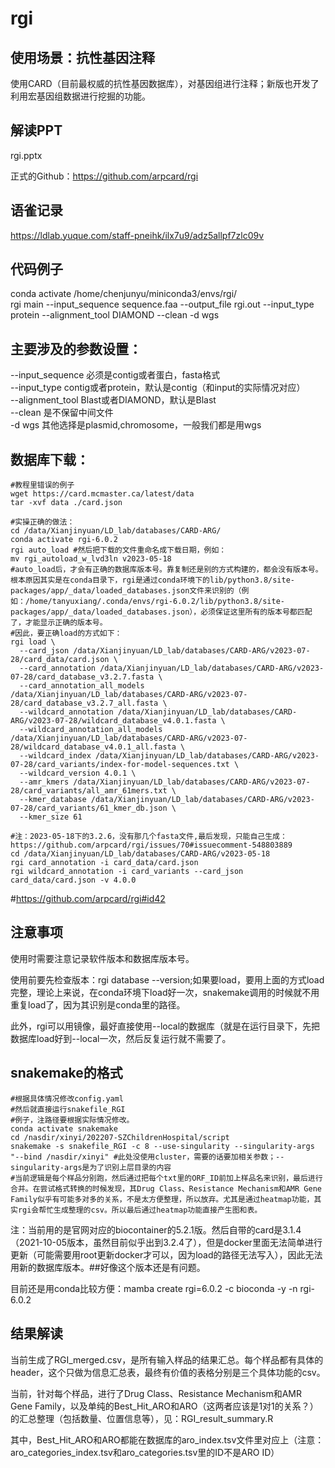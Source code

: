 # rgi

## 使用场景：抗性基因注释
使用CARD（目前最权威的抗性基因数据库），对基因组进行注释；新版也开发了利用宏基因组数据进行挖掘的功能。

## 解读PPT
rgi.pptx

正式的Github：https://github.com/arpcard/rgi

## 语雀记录
https://ldlab.yuque.com/staff-pneihk/ilx7u9/adz5allpf7zlc09v

## 代码例子
conda activate /home/chenjunyu/miniconda3/envs/rgi/ <br>
rgi main --input_sequence sequence.faa --output_file rgi.out --input_type protein --alignment_tool DIAMOND --clean -d wgs <br>

## 主要涉及的参数设置：
--input_sequence 必须是contig或者蛋白，fasta格式 <br>
--input_type contig或者protein，默认是contig（和input的实际情况对应） <br>
--alignment_tool Blast或者DIAMOND，默认是Blast <br>
--clean 是不保留中间文件 <br>
-d wgs 其他选择是plasmid,chromosome，一般我们都是用wgs <br>


## 数据库下载：
```
#教程里错误的例子
wget https://card.mcmaster.ca/latest/data
tar -xvf data ./card.json

#实操正确的做法：
cd /data/Xianjinyuan/LD_lab/databases/CARD-ARG/
conda activate rgi-6.0.2
rgi auto_load #然后把下载的文件重命名成下载日期，例如：
mv rgi_autoload_w_lvd3ln v2023-05-18
#auto_load后，才会有正确的数据库版本号。靠复制还是别的方式构建的，都会没有版本号。根本原因其实是在conda目录下，rgi是通过conda环境下的lib/python3.8/site-packages/app/_data/loaded_databases.json文件来识别的（例如：/home/tanyuxiang/.conda/envs/rgi-6.0.2/lib/python3.8/site-packages/app/_data/loaded_databases.json），必须保证这里所有的版本号都匹配了，才能显示正确的版本号。
#因此，要正确load的方式如下：
rgi load \
  --card_json /data/Xianjinyuan/LD_lab/databases/CARD-ARG/v2023-07-28/card_data/card.json \
  --card_annotation /data/Xianjinyuan/LD_lab/databases/CARD-ARG/v2023-07-28/card_database_v3.2.7.fasta \
  --card_annotation_all_models /data/Xianjinyuan/LD_lab/databases/CARD-ARG/v2023-07-28/card_database_v3.2.7_all.fasta \
  --wildcard_annotation /data/Xianjinyuan/LD_lab/databases/CARD-ARG/v2023-07-28/wildcard_database_v4.0.1.fasta \
  --wildcard_annotation_all_models /data/Xianjinyuan/LD_lab/databases/CARD-ARG/v2023-07-28/wildcard_database_v4.0.1_all.fasta \
  --wildcard_index /data/Xianjinyuan/LD_lab/databases/CARD-ARG/v2023-07-28/card_variants/index-for-model-sequences.txt \
  --wildcard_version 4.0.1 \
  --amr_kmers /data/Xianjinyuan/LD_lab/databases/CARD-ARG/v2023-07-28/card_variants/all_amr_61mers.txt \
  --kmer_database /data/Xianjinyuan/LD_lab/databases/CARD-ARG/v2023-07-28/card_variants/61_kmer_db.json \
  --kmer_size 61

#注：2023-05-18下的3.2.6，没有那几个fasta文件,最后发现，只能自己生成：https://github.com/arpcard/rgi/issues/70#issuecomment-548803889
cd /data/Xianjinyuan/LD_lab/databases/CARD-ARG/v2023-05-18
rgi card_annotation -i card_data/card.json
rgi wildcard_annotation -i card_variants --card_json card_data/card.json -v 4.0.0
```

#https://github.com/arpcard/rgi#id42

## 注意事项
使用时需要注意记录软件版本和数据库版本号。

使用前要先检查版本：rgi database --version;如果要load，要用上面的方式load完整，理论上来说，在conda环境下load好一次，snakemake调用的时候就不用重复load了，因为其识别是conda里的路径。

此外，rgi可以用镜像，最好直接使用--local的数据库（就是在运行目录下，先把数据库load好到--local一次，然后反复运行就不需要了。


## snakemake的格式
```
#根据具体情况修改config.yaml
#然后就直接运行snakefile_RGI
#例子，注路径要根据实际情况修改。
conda activate snakemake
cd /nasdir/xinyi/202207-SZChildrenHospital/script
snakemake -s snakefile_RGI -c 8 --use-singularity --singularity-args "--bind /nasdir/xinyi" #此处没使用cluster，需要的话要加相关参数；--singularity-args是为了识别上层目录的内容
#当前逻辑是每个样品分别跑，然后通过把每个txt里的ORF_ID前加上样品名来识别，最后进行合并。在尝试格式转换的时候发现，其Drug Class、Resistance Mechanism和AMR Gene Family似乎有可能多对多的关系，不是太方便整理，所以放弃。尤其是通过heatmap功能，其实rgi会帮忙生成整理的csv。所以最后通过heatmap功能直接产生图和表。
```

注：当前用的是官网对应的biocontainer的5.2.1版。然后自带的card是3.1.4（2021-10-05版本，虽然目前似乎出到3.2.4了），但是docker里面无法简单进行更新（可能需要用root更新docker才可以，因为load的路径无法写入），因此无法用新的数据库版本。##好像这个版本还是有问题。

目前还是用conda比较方便：mamba create rgi=6.0.2 -c bioconda -y -n rgi-6.0.2

## 结果解读
当前生成了RGI_merged.csv，是所有输入样品的结果汇总。每个样品都有具体的header，这个只做为信息汇总表，最终有价值的表格分别是三个具体功能的csv。

当前，针对每个样品，进行了Drug Class、Resistance Mechanism和AMR Gene Family，以及单纯的Best_Hit_ARO和ARO（这两者应该是1对1的关系？）的汇总整理（包括数量、位置信息等），见：RGI_result_summary.R

其中，Best_Hit_ARO和ARO都能在数据库的aro_index.tsv文件里对应上（注意：aro_categories_index.tsv和aro_categories.tsv里的ID不是ARO ID）
